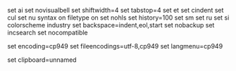 set ai
set novisualbell
set shiftwidth=4
set tabstop=4
set et
set cindent
set cul
set nu
syntax on
filetype on
set nohls
set history=100
set sm
set ru
set si
colorscheme industry
set backspace=indent,eol,start
set nobackup
set incsearch
set nocompatible

set encoding=cp949
set fileencodings=utf-8,cp949
set langmenu=cp949

set clipboard=unnamed
